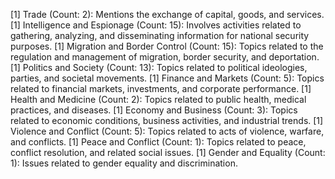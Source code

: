 [1] Trade (Count: 2): Mentions the exchange of capital, goods, and services.
[1] Intelligence and Espionage (Count: 15): Involves activities related to gathering, analyzing, and disseminating information for national security purposes.
[1] Migration and Border Control (Count: 15): Topics related to the regulation and management of migration, border security, and deportation.
[1] Politics and Society (Count: 13): Topics related to political ideologies, parties, and societal movements.
[1] Finance and Markets (Count: 5): Topics related to financial markets, investments, and corporate performance.
[1] Health and Medicine (Count: 2): Topics related to public health, medical practices, and diseases.
[1] Economy and Business (Count: 3): Topics related to economic conditions, business activities, and industrial trends.
[1] Violence and Conflict (Count: 5): Topics related to acts of violence, warfare, and conflicts.
[1] Peace and Conflict (Count: 1): Topics related to peace, conflict resolution, and related social issues.
[1] Gender and Equality (Count: 1): Issues related to gender equality and discrimination.
